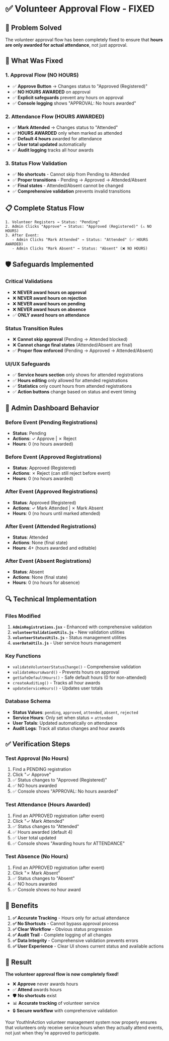 # ✅ Volunteer Approval Flow - FIXED

## 🎯 **Problem Solved**

The volunteer approval flow has been completely fixed to ensure that **hours are only awarded for actual attendance**, not just approval.

## 🔧 **What Was Fixed**

### **1. Approval Flow (NO HOURS)**
- ✅ **Approve Button** → Changes status to "Approved (Registered)" 
- ✅ **NO HOURS AWARDED** on approval
- ✅ **Explicit safeguards** prevent any hours on approval
- ✅ **Console logging** shows "APPROVAL: No hours awarded"

### **2. Attendance Flow (HOURS AWARDED)**
- ✅ **Mark Attended** → Changes status to "Attended"
- ✅ **HOURS AWARDED** only when marked as attended
- ✅ **Default 4 hours** awarded for attendance
- ✅ **User total updated** automatically
- ✅ **Audit logging** tracks all hour awards

### **3. Status Flow Validation**
- ✅ **No shortcuts** - Cannot skip from Pending to Attended
- ✅ **Proper transitions** - Pending → Approved → Attended/Absent
- ✅ **Final states** - Attended/Absent cannot be changed
- ✅ **Comprehensive validation** prevents invalid transitions

## 📋 **Complete Status Flow**

```
1. Volunteer Registers → Status: "Pending"
2. Admin Clicks "Approve" → Status: "Approved (Registered)" (⚠️ NO HOURS)
3. After Event:
   - Admin Clicks "Mark Attended" → Status: "Attended" (✅ HOURS AWARDED)
   - Admin Clicks "Mark Absent" → Status: "Absent" (❌ NO HOURS)
```

## 🛡️ **Safeguards Implemented**

### **Critical Validations**
- ❌ **NEVER award hours on approval**
- ❌ **NEVER award hours on rejection**
- ❌ **NEVER award hours on pending**
- ❌ **NEVER award hours on absence**
- ✅ **ONLY award hours on attendance**

### **Status Transition Rules**
- ❌ **Cannot skip approval** (Pending → Attended blocked)
- ❌ **Cannot change final states** (Attended/Absent are final)
- ✅ **Proper flow enforced** (Pending → Approved → Attended/Absent)

### **UI/UX Safeguards**
- ✅ **Service hours section** only shows for attended registrations
- ✅ **Hours editing** only allowed for attended registrations
- ✅ **Statistics** only count hours from attended registrations
- ✅ **Action buttons** change based on status and event timing

## 🎯 **Admin Dashboard Behavior**

### **Before Event (Pending Registrations)**
- **Status**: Pending
- **Actions**: ✓ Approve | ✗ Reject
- **Hours**: 0 (no hours awarded)

### **Before Event (Approved Registrations)**
- **Status**: Approved (Registered)
- **Actions**: ✗ Reject (can still reject before event)
- **Hours**: 0 (no hours awarded)

### **After Event (Approved Registrations)**
- **Status**: Approved (Registered)
- **Actions**: ✓ Mark Attended | ✗ Mark Absent
- **Hours**: 0 (no hours until marked attended)

### **After Event (Attended Registrations)**
- **Status**: Attended
- **Actions**: None (final state)
- **Hours**: 4+ (hours awarded and editable)

### **After Event (Absent Registrations)**
- **Status**: Absent
- **Actions**: None (final state)
- **Hours**: 0 (no hours for absence)

## 🔍 **Technical Implementation**

### **Files Modified**
1. **`AdminRegistrations.jsx`** - Enhanced with comprehensive validation
2. **`volunteerValidationUtils.js`** - New validation utilities
3. **`volunteerStatusUtils.js`** - Status management utilities
4. **`userDataUtils.js`** - User service hours management

### **Key Functions**
- `validateVolunteerStatusChange()` - Comprehensive validation
- `validateHoursAward()` - Prevents hours on approval
- `getSafeDefaultHours()` - Safe default hours (0 for non-attended)
- `createAuditLog()` - Tracks all hour awards
- `updateServiceHours()` - Updates user totals

### **Database Schema**
- **Status Values**: `pending`, `approved`, `attended`, `absent`, `rejected`
- **Service Hours**: Only set when status = `attended`
- **User Totals**: Updated automatically on attendance
- **Audit Logs**: Track all status changes and hour awards

## ✅ **Verification Steps**

### **Test Approval (No Hours)**
1. Find a PENDING registration
2. Click "✓ Approve"
3. ✅ Status changes to "Approved (Registered)"
4. ✅ NO hours awarded
5. ✅ Console shows "APPROVAL: No hours awarded"

### **Test Attendance (Hours Awarded)**
1. Find an APPROVED registration (after event)
2. Click "✓ Mark Attended"
3. ✅ Status changes to "Attended"
4. ✅ Hours awarded (default 4)
5. ✅ User total updated
6. ✅ Console shows "Awarding hours for ATTENDANCE"

### **Test Absence (No Hours)**
1. Find an APPROVED registration (after event)
2. Click "✗ Mark Absent"
3. ✅ Status changes to "Absent"
4. ✅ NO hours awarded
5. ✅ Console shows no hour award

## 🚀 **Benefits**

1. **✅ Accurate Tracking** - Hours only for actual attendance
2. **✅ No Shortcuts** - Cannot bypass approval process
3. **✅ Clear Workflow** - Obvious status progression
4. **✅ Audit Trail** - Complete logging of all changes
5. **✅ Data Integrity** - Comprehensive validation prevents errors
6. **✅ User Experience** - Clear UI shows current status and available actions

## 🎯 **Result**

**The volunteer approval flow is now completely fixed!** 

- ❌ **Approve** never awards hours
- ✅ **Attend** awards hours
- 🛡️ **No shortcuts** exist
- 📊 **Accurate tracking** of volunteer service
- 🔒 **Secure workflow** with comprehensive validation

Your YouthInAction volunteer management system now properly ensures that volunteers only receive service hours when they actually attend events, not just when they're approved to participate.




